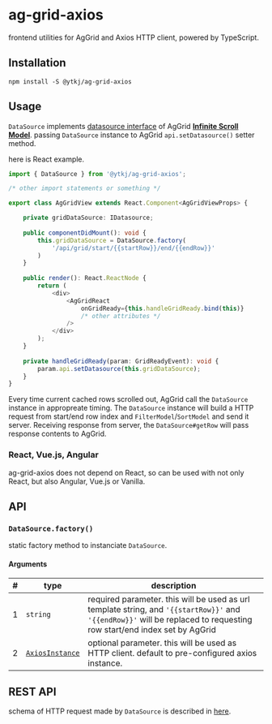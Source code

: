 # ag-grid-axios

frontend utilities for AgGrid and Axios HTTP client, powered by TypeScript.

## Installation

`npm install -S @ytkj/ag-grid-axios`

## Usage

`DataSource` implements [datasource interface](https://www.ag-grid.com/javascript-grid-infinite-scrolling/#datasource-interface)
of AgGrid [**Infinite Scroll Model**](https://www.ag-grid.com/javascript-grid-infinite-scrolling).
passing `DataSource` instance to AgGrid `api.setDatasource()` setter method.

here is React example.

```typescript
import { DataSource } from '@ytkj/ag-grid-axios';

/* other import statements or something */

export class AgGridView extends React.Component<AgGridViewProps> {

    private gridDataSource: IDatasource;
    
    public componentDidMount(): void {
        this.gridDataSource = DataSource.factory(
            '/api/grid/start/{{startRow}}/end/{{endRow}}'
        )
    }
    
    public render(): React.ReactNode {
        return (
            <div>
                <AgGridReact
                    onGridReady={this.handleGridReady.bind(this)}
                    /* other attributes */
                />
            </div>
        );
    }
    
    private handleGridReady(param: GridReadyEvent): void {
        param.api.setDatasource(this.gridDataSource);
    }
}
```

Every time current cached rows scrolled out, AgGrid call the `DataSource` instance in appropreate timing.
The `DataSource` instance will build a HTTP request from start/end row index and `FilterModel`/`SortModel` and send it server.
Receiving response from server, the `DataSource#getRow` will pass response contents to AgGrid.

### React, Vue.js, Angular

ag-grid-axios does not depend on React, so can be used with not only React, but also Angular, Vue.js or Vanilla.

## API

### `DataSource.factory()`

static factory method to instanciate `DataSource`.

#### Arguments

|#|type|description|
|---|---|---|
|1|`string`|required parameter. this will be used as url template string, and `'{{startRow}}'` and `'{{endRow}}'` will be replaced to requesting row start/end index set by AgGrid|
|2|[`AxiosInstance`](https://github.com/axios/axios#creating-an-instance)|optional parameter. this will be used as HTTP client. default to pre-configured axios instance.|

## REST API

schema of HTTP request made by `DataSource` is described in [here](https://ytkj.github.io/ag-grid-axios/openapi/swagger-ui/index.html#/default/get_any_url_including__startRow__and__endRow_).

